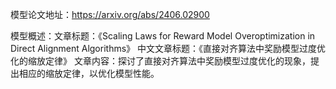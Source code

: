 模型论文地址：https://arxiv.org/abs/2406.02900

模型概述：文章标题：《Scaling Laws for Reward Model Overoptimization in Direct Alignment Algorithms》
中文文章标题：《直接对齐算法中奖励模型过度优化的缩放定律》
文章内容：探讨了直接对齐算法中奖励模型过度优化的现象，提出相应的缩放定律，以优化模型性能。
